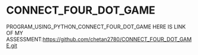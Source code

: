 # CONNECT_FOUR_DOT_GAME
PROGRAM_USING_PYTHON_CONNECT_FOUR_DOT_GAME
HERE IS LINK OF MY ASSESSMENT:https://github.com/chetan2780/CONNECT_FOUR_DOT_GAME.git
